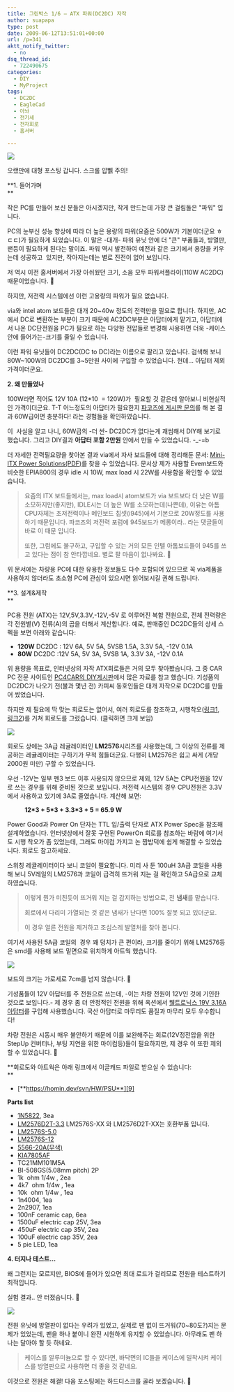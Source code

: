 ```yaml
---
title: 그린박스 1/6 – ATX 파워(DC2DC) 자작
author: suapapa
type: post
date: 2009-06-12T13:51:01+00:00
url: /p=341
aktt_notify_twitter:
  - no
dsq_thread_id:
  - 722490675
categories:
  - DIY
  - MyProject
tags:
  - DC2DC
  - EagleCad
  - 아놔
  - 전기세
  - 전자회로
  - 홈서버

---
```

![](https://homin.dev/asset/blog/image/mini_ATX_PSU_r2.jpg)

오랬만에 대형 포스팅 갑니다. 스크롤 압쀍 주의!



**1. 들어가며  
** 

작은 PC를 만들어 보신 분들은 아시겠지만, 작게 만드는데 가장 큰 걸림돌은 "파워" 입니다.

PC의 눈부신 성능 향상에 따라 더 높은 용량의 파워(요즘은 500W가 기본이더군요 ㅎㄷㄷ)가 필요하게 되었습니다. 이 말은 -대개- 파워 유닛 안에 더 "큰" 부품들과, 방열판, 팬등이 필요하게 된다는 말이죠. 파워 역시 발전하여 예전과 같은 크기에서 용량을 키우는데 성공하고  있지만, 작아지는데는 별로 진전이 없어 보입니다.

저 역시 이전 홈서버에서 가장 아쉬웠던 크기, 소음 모두 파워서플라이(110W AC2DC) 때문이었습니다. 🙁

하지만, 저전력 시스템에선 이런 고용량의 파워가 필요 없습니다.

via와 intel atom 보드들은 대개 20~40w 정도의 전력만을 필요로 합니다. 하지만, AC에서 DC로 변환하는 부분이 크기 때문에 AC2DC부분은 아답터에게 맡기고, 아답터에서 나온 DC단전원을 PC가 필요로 하는 다양한 전압들로 변경해 사용하면 더욱 -케이스 안에 들어가는-크기를 줄일 수 있습니다.

이런 파워 유닛들이 DC2DC(DC to DC)라는 이름으로 팔리고 있습니다. 검색해 보니 80W~100W의 DC2DC를 3~5만원 사이에 구입할 수 있었습니다. 헌데&#8230; 아답터 제외 가격이더군요.

**2. 왜 만들었나** 

100W라면 적어도 12V 10A (12*10  = 120W)가  필요할 것 같은데 알아보니 비현실적인 가격이더군요. T-T 어느정도의 아답터가 필요한지 [파코즈에 게시판 문의][1]를 해 본 결과 60W급이면 충분하다! 라는 경험들을 확인하였습니다.

이  사실을 알고 나니, 60W급의 -더 싼- DC2DC가 없다는게 괘씸해서 DIY해 보기로 했습니다. 그리고 DIY결과 **아답터 포함 2만원** 안에서 만들 수 있었습니다. -_-=b

더 자세한 전력필요량을 찾아본 결과 via에서 자사 보드들에 대해 정리해둔 문서: [Mini-ITX Power Solutions(PDF)][2]를 찾을 수 있었습니다. 문서상 제가 사용할 Evem보드와 비슷한 EPIA800의 경우 idle 시 10W, max load 시 22W를 사용함을 확인할 수 있었습니다.

> 요즘의 ITX 보드들에서는, max load시 atom보드가 via 보드보다 더 낮은 W를 소모하지만(좋지만), IDLE시는 더 높은 W를 소모하는데(나쁜데), 이유는 아톰 CPU자체는 초저전력이나 메인보드 칩셋(i945)에서 기본으로 20W정도를 사용하기 때문입니다. 파코즈의 저전력 포럼에 945보드가 메롱이라.. 라는 댓글들이 바로 이 때문 입니다.
> 
> 또한, 그럼에도 불구하고, 구입할 수 있는 거의 모든 인텔 아톰보드들이 945를 쓰고 있다는 점이 참 안타깝네요. 별로 팔 마음이 없나봐요. 🙁

위 문서에는 차량용 PC에 대한 유용한 정보들도 다수 포함되어 있으므로 꼭 via제품을 사용하지 않더라도 초소형 PC에 관심이 있으시면 읽어보시길 권해 드립니다.

**3. 설계&제작  
** 

PC용 전원 (ATX)는 12V,5V,3.3V,-12V,-5V 로 이루어진 복합 전원으로, 전체 전력량은 각 전원별(V) 전류(A)의 곱을 더해서 계산합니다. 예로, 판매중인 DC2DC들의 상세 스펙을 보면 아래와 같습니다:

  * **120W** DC2DC : 12V 6A, 5V 5A, 5VSB 1.5A, 3.3V 5A, -12V 0.1A
  * **80W** DC2DC :12V 5A, 5V 3A, 5VSB 1A, 3.3V 3A, -12V 0.1A

위 용량을 목표로, 인터넷상의 자작 ATX회로들은 거의 모두 찾아봤습니다. 그 중 CAR PC 전문 사이트인 [PC4CAR의 DIY게시판][3]에서 많은 자료를 참고 했습니다. 기성품의 DC2DC가 나오기 전(불과 몇년 전) 카피씨 동호인들은 대개 자작으로 DC2DC를 만들어 썼었습니다.

하지만 제 필요에 딱 맞는 회로도는 없어서, 여러 회로도를 참조하고, 시행착오([링크1][4], [링크2][5])를 거쳐 회로도를 그렸습니다. (클릭하면 크게 보임)

[![](https://homin.dev/asset/blog/image/mini_ATX_PSU_sch.png)][6]

회로도 상에는 3A급 레귤레이터인 **LM2576**시리즈를 사용했는데, 그 이상의 전류를 제공하는 레귤레이터는 구하기가 무척 힘들더군요. 다행히 LM2576은 쉽고 싸게 (개당 2000원 미만) 구할 수 있었습니다.

우선 -12V는 일부 펜3 보드 이후 사용되지 않으므로 제외, 12V 5A는 CPU전원을 12V로 쓰는 경우를 위해 준비된 것으로 보입니다. 저전력 시스템의 경우 CPU전원은 3.3V에서 사용하고 있기에 3A로 줄였습니다. 계산해 보면:

<p style="margin-left: 40px;">
  <strong>12*3 + 5*3 + 3.3*3 + 5 = 65.9 W</strong>
</p>

Power Good과 Power On 단자는 TTL 입/출력 단자로 ATX Power Spec을 참조해 설계하였습니다. 인터넷상에서 잘못 구현된 PowerOn 회로를 참조하는 바람에 여기서도 시행 착오가 좀 있었는데, 그래도 마이컴 가지고 논 짬밥덕에 쉽게 해결할 수 있었습니다. 회로도 참고하세요.

스위칭 레귤레이터이다 보니 코일이 필요합니다. 미리 사 둔 100uH 3A급 코일을 사용해 보니 5V레일의 LM2576과 코일이 급격히 뜨거워 지는 걸 확인하고 5A급으로 교체하였습니다.

> 이렇게 뭔가 미친듯이 뜨거워 지는 걸 감지하는 방법으로, 전 **냄새**를 맡습니다.
> 
> 회로에서 다리미 가열되는 것 같은 냄새가 난다면 100% 잘못 되고 있더군요.
> 
> 이 경우 얼른 전원을 제거하고 조심스레 발열처를 찾아 봅니다.

여기서 사용된 5A급 코일의  경우 꽤 덩치가 큰 편이라, 크기를 줄이기 위해 LM2576등은 smd를 사용해 보드 밑면으로 위치하게 아트웍 했습니다.

[![](https://homin.dev/asset/blog/image/mini_ATX_PSU_brd.png)][7]

보드의 크기는 가로세로 7cm를 넘지 않습니다. 🙂

기성품들이 12V 아답터를 주 전원으로 쓰는데, -이는 차량 전원이 12V인 것에 기인한 것으로 보입니다.- 제 경우 좀 더 안정적인 전원을 위해 옥션에서 [웰트로닉스 19V 3.16A 아답터][8]를 구입해 사용했습니다. 국산 아답터로 마무리도 품질과 마무리 모두 우수합니다!

차량 전원은 시동시 매우 불안하기 때문에 이를 보완해주는 회로(12V정전압을 위한 StepUp 컨버터나, 부팅 지연을 위한 마이컴등)들이 필요하지만, 제 경우 이 또한 제외할 수 있었습니다. 🙂

**회로도와 아트웍은 아래 링크에서 이글캐드 파일로 받으실 수 있습니다:  
** 

  * [**https://homin.dev/svn/HW/PSU**][9]

**Parts list**

  * [1N5822](http://www.devicemart.co.kr/mart7/mall.php?cat=034005000&#038;query=view&#038;no=363), 3ea
  * [LM2576D2T-3.3](http://www.devicemart.co.kr/mart7/mall.php?cat=001014003&#038;query=view&#038;no=14148) LM2576S-XX 와 LM2576D2T-XX는 호환부품 입니다.
  * [LM2576S-5.0](http://www.devicemart.co.kr/mart7/mall.php?cat=001014003&#038;query=view&#038;no=10960)
  * [LM2576S-12](http://www.devicemart.co.kr/mart7/mall.php?cat=001014003&#038;query=view&#038;no=22475)
  * [5566-20A(무색)](http://www.devicemart.co.kr/mart7/mall.php?cat=013002015&#038;query=view&#038;no=1830)
  * [KIA7805AF](http://www.devicemart.co.kr/mart7/mall.php?cat=001014001&#038;query=view&#038;no=9740)
  * TC21MM101M5A
  * BI-508GS(5.08mm pitch) 2P
  * 1k  ohm 1/4w , 2ea
  * 4k7  ohm 1/4w , 1ea
  * 10k  ohm 1/4w , 1ea
  * 1n4004, 1ea
  * 2n2907, 1ea
  * 100nF ceramic cap, 6ea
  * 1500uF electric cap 25V, 3ea
  * 450uF electric cap 35V, 2ea
  * 100uF electric cap 35V, 2ea
  * 5 pie LED, 1ea

**4. 터지나 테스트&#8230;**

왜 그런지는 모르지만, BIOS에 들어가 있으면 최대 로드가 걸리므로 전원을 테스트하기 최적입니다.

실험 결과.. 안 터졌습니다. 🙂

![](https://homin.dev/asset/blog/image/mini_ATX_PSU_smoke_test.jpg)

전원 유닛에 방열판이 없다는 우려가 있었고, 실제로 팬 없이 뜨거워(70~80도?)지는 문제가 있었는데, 팬을 하나 붙이니 완전 시원하게 유지할 수 있었습니다. 아무래도 팬 하나는 달아야 할 듯 하네요.

> 케이스를 알루미늄으로 할 수 있다면, 바닥면의 IC들을 케이스에 밀착시켜 케이스를 방열판으로 사용하면 더 좋을 것 같네요.

이것으로 전원은 해결! 다음 포스팅에는 하드디스크를 골라 보겠습니다. 🙂

 [1]: http://www.parkoz.com/zboard/view.php?id=cooling_solution&page=1&sn1=&divpage=3&sn=off&ss=on&sc=off&select_arrange=headnum&desc=asc&no=12426
 [2]: http://www.via.com.tw/en/downloads/whitepapers/initiatives/spearhead/ini_miniitx_powersolutions_bulucea.pdf
 [3]: http://pc4car.com/bbs/zboard.php?id=diy
 [4]: http://www.parkoz.com/zboard/view.php?id=diy_system&page=1&sn1=&divpage=1&sn=off&ss=on&sc=off&select_arrange=headnum&desc=asc&no=70
 [5]: http://www.parkoz.com/zboard/view.php?id=diy_system&page=1&sn1=&divpage=1&sn=off&ss=on&sc=off&select_arrange=headnum&desc=asc&no=74
 [6]: https://homin.dev/asset/blog/image/mini_ATX_PSU_sch.png
 [7]: https://homin.dev/asset/blog/image/mini_ATX_PSU_brd.png
 [8]: http://itempage3.auction.co.kr/detailview.aspx?itemno=A518270115&frm2=through
 [9]: https://homin.dev/svn/HW/PSU